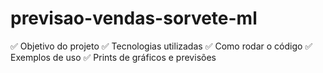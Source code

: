 # previsao-vendas-sorvete-ml

✅ Objetivo do projeto
✅ Tecnologias utilizadas
✅ Como rodar o código
✅ Exemplos de uso
✅ Prints de gráficos e previsões